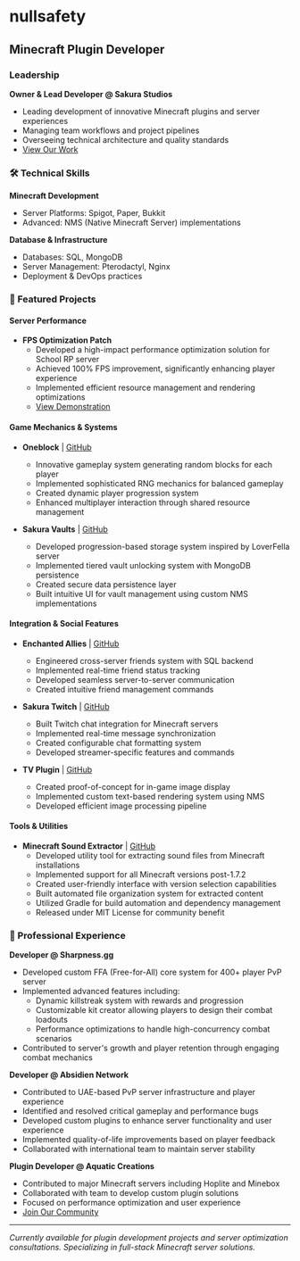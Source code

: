 # nullsafety 
## Minecraft Plugin Developer
### Leadership
**Owner & Lead Developer @ Sakura Studios**
- Leading development of innovative Minecraft plugins and server experiences
- Managing team workflows and project pipelines
- Overseeing technical architecture and quality standards
- [View Our Work](https://github.com/SakuraStudiosCo)

### 🛠️ Technical Skills
**Minecraft Development**
- Server Platforms: Spigot, Paper, Bukkit
- Advanced: NMS (Native Minecraft Server) implementations

**Database & Infrastructure**
- Databases: SQL, MongoDB
- Server Management: Pterodactyl, Nginx
- Deployment & DevOps practices

### 🚀 Featured Projects
#### Server Performance
- **FPS Optimization Patch**
  - Developed a high-impact performance optimization solution for School RP server
  - Achieved 100% FPS improvement, significantly enhancing player experience
  - Implemented efficient resource management and rendering optimizations
  - [View Demonstration](https://youtu.be/wiCTSDJyQZ4)

#### Game Mechanics & Systems
- **Oneblock** | [GitHub](https://github.com/Reapply/oneblock)
  - Innovative gameplay system generating random blocks for each player
  - Implemented sophisticated RNG mechanics for balanced gameplay
  - Created dynamic player progression system
  - Enhanced multiplayer interaction through shared resource management

- **Sakura Vaults** | [GitHub](https://github.com/SakuraDevMC/Sakura-Vaults)
  - Developed progression-based storage system inspired by LoverFella server
  - Implemented tiered vault unlocking system with MongoDB persistence
  - Created secure data persistence layer
  - Built intuitive UI for vault management using custom NMS implementations

#### Integration & Social Features
- **Enchanted Allies** | [GitHub](https://github.com/Reapply/Enchanted-Allies)
  - Engineered cross-server friends system with SQL backend
  - Implemented real-time friend status tracking
  - Developed seamless server-to-server communication
  - Created intuitive friend management commands

- **Sakura Twitch** | [GitHub](https://github.com/SakuraDevMC/Sakura-Twitch)
  - Built Twitch chat integration for Minecraft servers
  - Implemented real-time message synchronization
  - Created configurable chat formatting system
  - Developed streamer-specific features and commands

- **TV Plugin** | [GitHub](https://github.com/Reapply/tv)
  - Created proof-of-concept for in-game image display
  - Implemented custom text-based rendering system using NMS
  - Developed efficient image processing pipeline

#### Tools & Utilities
- **Minecraft Sound Extractor** | [GitHub](https://github.com/SakuraStudios/minecraft-sound-extractor)
  - Developed utility tool for extracting sound files from Minecraft installations
  - Implemented support for all Minecraft versions post-1.7.2
  - Created user-friendly interface with version selection capabilities
  - Built automated file organization system for extracted content
  - Utilized Gradle for build automation and dependency management
  - Released under MIT License for community benefit

### 🤝 Professional Experience
**Developer @ Sharpness.gg**
- Developed custom FFA (Free-for-All) core system for 400+ player PvP server
- Implemented advanced features including:
  - Dynamic killstreak system with rewards and progression
  - Customizable kit creator allowing players to design their combat loadouts
  - Performance optimizations to handle high-concurrency combat scenarios
- Contributed to server's growth and player retention through engaging combat mechanics

**Developer @ Absidien Network**
- Contributed to UAE-based PvP server infrastructure and player experience
- Identified and resolved critical gameplay and performance bugs
- Developed custom plugins to enhance server functionality and user experience
- Implemented quality-of-life improvements based on player feedback
- Collaborated with international team to maintain server stability

**Plugin Developer @ Aquatic Creations**
- Contributed to major Minecraft servers including Hoplite and Minebox
- Collaborated with team to develop custom plugin solutions
- Focused on performance optimization and user experience
- [Join Our Community](https://discord.gg/nKwxbjGtva)

---
*Currently available for plugin development projects and server optimization consultations. Specializing in full-stack Minecraft server solutions.*
